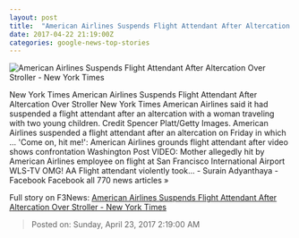 ```yaml
---
layout: post
title:  "American Airlines Suspends Flight Attendant After Altercation Over Stroller - New York Times"
date: 2017-04-22 21:19:00Z
categories: google-news-top-stories
---
```


![American Airlines Suspends Flight Attendant After Altercation Over Stroller - New York Times](https://static01.nyt.com/images/2017/04/22/us/22xp-stroller/22xp-stroller-facebookJumbo.jpg)

New York Times American Airlines Suspends Flight Attendant After Altercation Over Stroller New York Times American Airlines said it had suspended a flight attendant after an altercation with a woman traveling with two young children. Credit Spencer Platt/Getty Images. American Airlines suspended a flight attendant after an altercation on Friday in which ... 'Come on, hit me!': American Airlines grounds flight attendant after video shows confrontation Washington Post VIDEO: Mother allegedly hit by American Airlines employee on flight at San Francisco International Airport WLS-TV OMG! AA Flight attendant violently took... - Surain Adyanthaya - Facebook Facebook all 770 news articles »


Full story on F3News: [American Airlines Suspends Flight Attendant After Altercation Over Stroller - New York Times](http://www.f3nws.com/n/UDaqeB)

> Posted on: Sunday, April 23, 2017 2:19:00 AM
